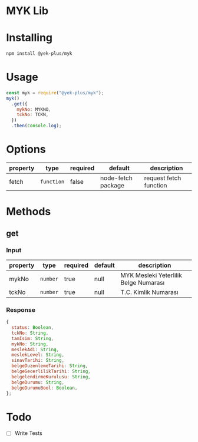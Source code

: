 # MYK Lib

# Installing

```bash
npm install @yek-plus/myk
```

# Usage

```js
const myk = require("@yek-plus/myk");
myk()
  .get({
    mykNo: MYKNO,
    tckNo: TCKN,
  })
  .then(console.log);
```

# Options

| property | type       | required | default            | description            |
| -------- | ---------- | -------- | ------------------ | ---------------------- |
| fetch    | `function` | false    | node-fetch package | request fetch function |

# Methods

## get

### Input

| property | type     | required | default | description                           |
| -------- | -------- | -------- | ------- | ------------------------------------- |
| mykNo    | `number` | true     | null    | MYK Mesleki Yeterlilik Belge Numarası |
| tckNo    | `number` | true     | null    | T.C. Kimlik Numarası                  |

### Response

```js
{
  status: Boolean,
  tckNo: String,
  tamIsim: String,
  mykNo: String,
  meslekAdi: String,
  meslekLevel: String,
  sinavTarihi: String,
  belgeDuzenlemeTarihi: String,
  belgeGecerlilikTarihi: String,
  belgelendirmeKurulusu: String,
  belgeDurumu: String,
  belgeDurumuBool: Boolean,
};
```

# Todo

- [ ] Write Tests
